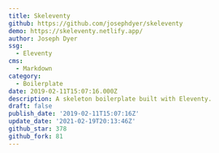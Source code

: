 ```yaml
---
title: Skeleventy
github: https://github.com/josephdyer/skeleventy
demo: https://skeleventy.netlify.app/
author: Joseph Dyer
ssg:
  - Eleventy
cms:
  - Markdown
category:
  - Boilerplate
date: 2019-02-11T15:07:16.000Z
description: A skeleton boilerplate built with Eleventy.
draft: false
publish_date: '2019-02-11T15:07:16Z'
update_date: '2021-02-19T20:13:46Z'
github_star: 378
github_fork: 81
---
```

